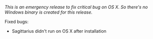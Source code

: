 *This is an emergency release to fix critical bug on OS X. So there's no Windows binary is created for this release.*

Fixed bugs:

- Sagittarius didn't run on OS X after installation